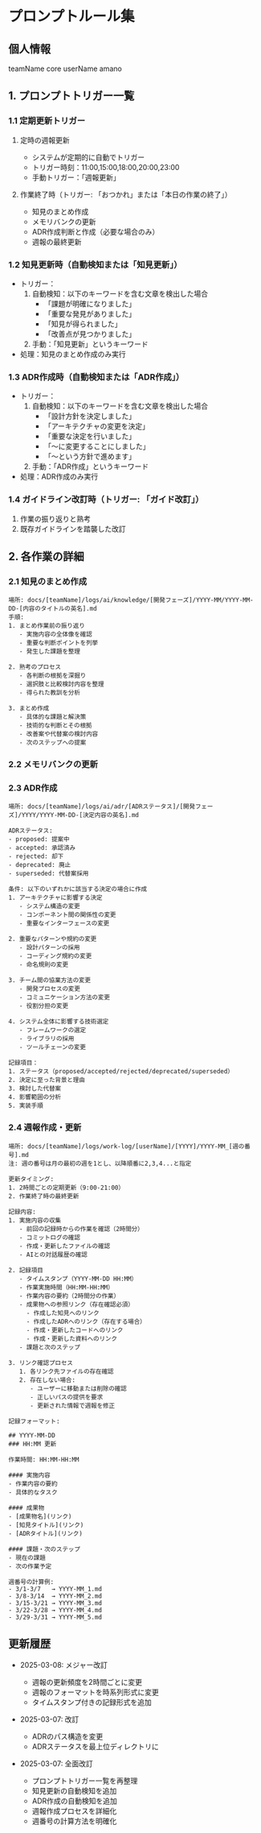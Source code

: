 # プロンプトルール集

## 個人情報

teamName core
userName amano

## 1. プロンプトトリガー一覧

### 1.1 定期更新トリガー

1. 定時の週報更新

   - システムが定期的に自動でトリガー
   - トリガー時刻：11:00,15:00,18:00,20:00,23:00
   - 手動トリガー：「週報更新」

2. 作業終了時（トリガー: 「おつかれ」または「本日の作業の終了」）
   - 知見のまとめ作成
   - メモリバンクの更新
   - ADR作成判断と作成（必要な場合のみ）
   - 週報の最終更新

### 1.2 知見更新時（自動検知または「知見更新」）

- トリガー：
  1. 自動検知：以下のキーワードを含む文章を検出した場合
     - 「課題が明確になりました」
     - 「重要な発見がありました」
     - 「知見が得られました」
     - 「改善点が見つかりました」
  2. 手動：「知見更新」というキーワード
- 処理：知見のまとめ作成のみ実行

### 1.3 ADR作成時（自動検知または「ADR作成」）

- トリガー：
  1. 自動検知：以下のキーワードを含む文章を検出した場合
     - 「設計方針を決定しました」
     - 「アーキテクチャの変更を決定」
     - 「重要な決定を行いました」
     - 「〜に変更することにしました」
     - 「〜という方針で進めます」
  2. 手動：「ADR作成」というキーワード
- 処理：ADR作成のみ実行

### 1.4 ガイドライン改訂時（トリガー: 「ガイド改訂」）

1. 作業の振り返りと熟考
2. 既存ガイドラインを踏襲した改訂

## 2. 各作業の詳細

### 2.1 知見のまとめ作成

```
場所: docs/[teamName]/logs/ai/knowledge/[開発フェーズ]/YYYY-MM/YYYY-MM-DD-[内容のタイトルの英名].md
手順:
1. まとめ作業前の振り返り
   - 実施内容の全体像を確認
   - 重要な判断ポイントを列挙
   - 発生した課題を整理

2. 熟考のプロセス
   - 各判断の根拠を深掘り
   - 選択肢と比較検討内容を整理
   - 得られた教訓を分析

3. まとめ作成
   - 具体的な課題と解決策
   - 技術的な判断とその根拠
   - 改善案や代替案の検討内容
   - 次のステップへの提案
```

### 2.2 メモリバンクの更新

### 2.3 ADR作成

```
場所: docs/[teamName]/logs/ai/adr/[ADRステータス]/[開発フェーズ]/YYYY/YYYY-MM-DD-[決定内容の英名].md

ADRステータス:
- proposed: 提案中
- accepted: 承認済み
- rejected: 却下
- deprecated: 廃止
- superseded: 代替案採用

条件: 以下のいずれかに該当する決定の場合に作成
1. アーキテクチャに影響する決定
   - システム構造の変更
   - コンポーネント間の関係性の変更
   - 重要なインターフェースの変更

2. 重要なパターンや規約の変更
   - 設計パターンの採用
   - コーディング規約の変更
   - 命名規則の変更

3. チーム間の協業方法の変更
   - 開発プロセスの変更
   - コミュニケーション方法の変更
   - 役割分担の変更

4. システム全体に影響する技術選定
   - フレームワークの選定
   - ライブラリの採用
   - ツールチェーンの変更

記録項目：
1. ステータス（proposed/accepted/rejected/deprecated/superseded）
2. 決定に至った背景と理由
3. 検討した代替案
4. 影響範囲の分析
5. 実装手順
```

### 2.4 週報作成・更新

```
場所: docs/[teamName]/logs/work-log/[userName]/[YYYY]/YYYY-MM_[週の番号].md
注: 週の番号は月の最初の週を1とし、以降順番に2,3,4...と指定

更新タイミング:
1. 2時間ごとの定期更新（9:00-21:00）
2. 作業終了時の最終更新

記録内容:
1. 実施内容の収集
   - 前回の記録時からの作業を確認（2時間分）
   - コミットログの確認
   - 作成・更新したファイルの確認
   - AIとの対話履歴の確認

2. 記録項目
   - タイムスタンプ（YYYY-MM-DD HH:MM）
   - 作業実施時間（HH:MM-HH:MM）
   - 作業内容の要約（2時間分の作業）
   - 成果物への参照リンク（存在確認必須）
     - 作成した知見へのリンク
     - 作成したADRへのリンク（存在する場合）
     - 作成・更新したコードへのリンク
     - 作成・更新した資料へのリンク
   - 課題と次のステップ

3. リンク確認プロセス
   1. 各リンク先ファイルの存在確認
   2. 存在しない場合:
      - ユーザーに移動または削除の確認
      - 正しいパスの提供を要求
      - 更新された情報で週報を修正

記録フォーマット:

## YYYY-MM-DD
### HH:MM 更新

作業時間: HH:MM-HH:MM

#### 実施内容
- 作業内容の要約
- 具体的なタスク

#### 成果物
- [成果物名](リンク)
- [知見タイトル](リンク)
- [ADRタイトル](リンク)

#### 課題・次のステップ
- 現在の課題
- 次の作業予定

週番号の計算例:
- 3/1-3/7   → YYYY-MM_1.md
- 3/8-3/14  → YYYY-MM_2.md
- 3/15-3/21 → YYYY-MM_3.md
- 3/22-3/28 → YYYY-MM_4.md
- 3/29-3/31 → YYYY-MM_5.md
```

## 更新履歴

- 2025-03-08: メジャー改訂

  - 週報の更新頻度を2時間ごとに変更
  - 週報のフォーマットを時系列形式に変更
  - タイムスタンプ付きの記録形式を追加

- 2025-03-07: 改訂

  - ADRのパス構造を変更
  - ADRステータスを最上位ディレクトリに

- 2025-03-07: 全面改訂
  - プロンプトトリガー一覧を再整理
  - 知見更新の自動検知を追加
  - ADR作成の自動検知を追加
  - 週報作成プロセスを詳細化
  - 週番号の計算方法を明確化
